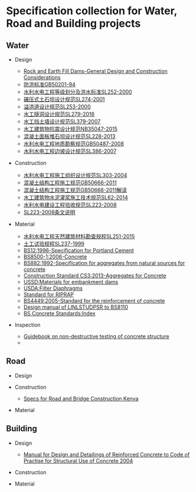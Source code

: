 # Specification collection for Water, Road and Building projects
## Water
- Design
  - [Rock and Earth Fill Dams-General Design and Construction Considerations](https://wenku.baidu.com/view/bbd1ca165f0e7cd1842536c4.html)
  - [防洪标准GB50201-94](https://wenku.baidu.com/view/fad28b3c5727a5e9856a61a7.html)
  - [水利水电工程等级划分及洪水标准SL252-2000](https://wenku.baidu.com/view/56b1346a1eb91a37f1115cfc.html?sxts=1535784568421)
  - [碾压式土石坝设计规范SL274-2001](http://www.doc88.com/p-87818784454.html)
  - [溢洪道设计规范SL253-2000](https://wenku.baidu.com/view/3b56dcb265ce050876321330.html)
  - [水工隧洞设计规范SL279-2016](https://wenku.baidu.com/view/3b56dcb265ce050876321330.html)
  - [水工挡土墙设计规范SL379-2007](https://wenku.baidu.com/view/c2d8df6d011ca300a6c390f5.html)
  - [水工建筑物抗震设计规范NB35047-2015](http://www.doc88.com/p-7085214935052.html)
  - [混凝土面板堆石坝设计规范SL228-2013](http://jz.docin.com/p-697575393.html)
  - [水利水电工程地质勘察规范GB50487-2008](http://www.doc88.com/p-48035243694.html)
  - [水利水电工程边坡设计规范SL386-2007](https://wenku.baidu.com/view/8f7c591b650e52ea55189847.html)

- Construction
  - [水利水电工程施工组织设计规范SL303-2004](https://wenku.baidu.com/view/c876dde90975f46527d3e1ec.html)
  - [混凝土结构工程施工规范GB50666-2011](http://www.cqss.gov.cn/upload/20160408/10/160408105615_45190GB50666-2011%E6%B7%B7%E5%87%9D%E5%9C%9F%E7%BB%93%E6%9E%84%E5%B7%A5%E7%A8%8B%E6%96%BD%E5%B7%A5%E8%A7%84%E8%8C%83.pdf)
  - [混凝土结构工程施工规范GB50666-2011解读](http://jjgh.xhu.edu.cn/96/a9/c5026a104105/page.htm)
  - [水工建筑物水泥灌浆施工技术规范SL62-2014](https://wenku.baidu.com/view/244ae1380975f46526d3e1b1.html?rec_flag=default&sxts=1535872838947)
  - [水利水电建设工程验收规范SL223-2008](https://wenku.baidu.com/view/fb256b5a1611cc7931b765ce0508763231127407.html)
  - [SL223-2008条文说明](https://wenku.baidu.com/view/95c08cb30342a8956bec0975f46527d3250ca669.html)
  
- Material
  - [水利水电工程天然建筑材料勘查规程SL251-2015](http://www.doc88.com/p-4167427437480.html)
  - [土工试验规程SL237-1999](http://www.doc88.com/p-963190010408.html)
  - [BS12:1996-Specification for Portland Cement](https://zh.scribd.com/doc/238191647/BS-12-1996-Specification-for-Portland-Cement)
  - [BS8500-1:2006-Concrete](http://legacy.ybsitecenter.com/multi-images/uk/legacy/var/ag/13819/105399-Concrete_Complementary_British_Standard.pdf)
  - [BS882:1992-Specification for aggregates from natural sources for concrete](http://www.c-s-h.ir/wp-content/uploads/2015/10/BS-882.pdf)
  - [Construction Standard CS3:2013-Aggregates for Concrete](http://www.devb.gov.hk/filemanager/en/content_850/4_Construction_Standard_CS3_2013_Aggregates_for_Concrete.pdf)
  - [USSD:Materials for embankment dams](https://www.ussdams.org/wp-content/uploads/2016/05/materials.pdf)
  - [USDA:Filter Diaphragms](https://mde.maryland.gov/programs/water/DamSafety/Documents/www.mde.state.md.us/assets/document/damsafety/NRCS/2007_NRCS_Filter_Diaphragm.pdf)
  - [Standard for RIPRAP](https://www.state.nj.us/agriculture/divisions/anr/pdf/22_Rip%20Rap%202011.pdf)
  - [BS4449:2005-Standard for the reinforcement of concrete](http://www.doc88.com/p-4963070536393.html)
  - [Design manual of LINLSTUDPSR to BS8110](http://linkstudpsr.com/uploads/downloads/linkStudPSR-Design-Manual-to-BS8110-v2.0__1302185409.pdf)
  - [BS Concrete Standards:Index](http://www.msckobe.com/links/concrete/bs.htm)
- Inspection
  - [Guidebook on non-destructive testing of concrete structure](https://www-pub.iaea.org/MTCD/publications/PDF/TCS-17_web.pdf)
  -

## Road
- Design

- Construction
  - [Specs for Road and Bridge Construction Kenya](https://db.tt/KKB6Speo6u)

- Material


## Building
- Design
  - [Manual for Design and Detailings of Reinforced Concrete to Code of Practise for Structural Use of Concrete 2004](https://www.housingauthority.gov.hk/tc/common/pdf/business-partnerships/resources/concrete.pdf)

- Construction

- Material
